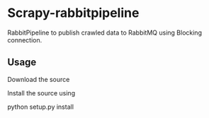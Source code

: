 # Scrapy-rabbitpipeline

RabbitPipeline to publish crawled data to RabbitMQ using Blocking connection.

## Usage 

Download the source

Install the source using 

   python setup.py install
